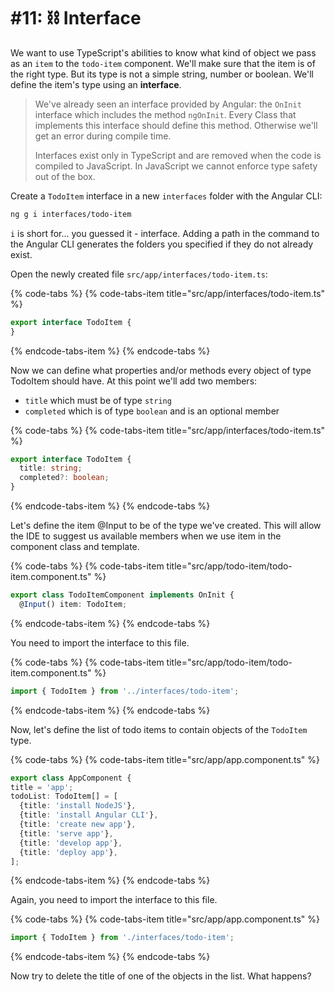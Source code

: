 # \#11: ⛓ Interface

We want to use TypeScript's abilities to know what kind of object we pass as an `item` to the `todo-item` component. We'll make sure that the item is of the right type. But its type is not a simple string, number or boolean. We'll define the item's type using an **interface**.

> We've already seen an interface provided by Angular: the `OnInit` interface which includes the method `ngOnInit`. Every Class that implements this interface should define this method. Otherwise we'll get an error during compile time.
>
> Interfaces exist only in TypeScript and are removed when the code is compiled to JavaScript. In JavaScript we cannot enforce type safety out of the box.

Create a `TodoItem` interface in a new `interfaces` folder with the Angular CLI:

```bash
ng g i interfaces/todo-item
```

`i` is short for... you guessed it - interface. Adding a path in the command to the Angular CLI generates the folders you specified if they do not already exist.

Open the newly created file `src/app/interfaces/todo-item.ts`:

{% code-tabs %}
{% code-tabs-item title="src/app/interfaces/todo-item.ts" %}
```typescript
export interface TodoItem {
}
```
{% endcode-tabs-item %}
{% endcode-tabs %}

Now we can define what properties and/or methods every object of type TodoItem should have. At this point we'll add two members:

* `title` which must be of type `string`
* `completed` which is of type `boolean` and is an optional member 

{% code-tabs %}
{% code-tabs-item title="src/app/interfaces/todo-item.ts" %}
```typescript
export interface TodoItem {
  title: string;
  completed?: boolean;
}
```
{% endcode-tabs-item %}
{% endcode-tabs %}

Let's define the item @Input to be of the type we've created. This will allow the IDE to suggest us available members when we use item in the component class and template.

{% code-tabs %}
{% code-tabs-item title="src/app/todo-item/todo-item.component.ts" %}
```typescript
export class TodoItemComponent implements OnInit {
  @Input() item: TodoItem;
```
{% endcode-tabs-item %}
{% endcode-tabs %}

You need to import the interface to this file.

{% code-tabs %}
{% code-tabs-item title="src/app/todo-item/todo-item.component.ts" %}
```typescript
import { TodoItem } from '../interfaces/todo-item';
```
{% endcode-tabs-item %}
{% endcode-tabs %}

Now, let's define the list of todo items to contain objects of the `TodoItem` type.

{% code-tabs %}
{% code-tabs-item title="src/app/app.component.ts" %}
```typescript
export class AppComponent {
title = 'app';
todoList: TodoItem[] = [
  {title: 'install NodeJS'},
  {title: 'install Angular CLI'},
  {title: 'create new app'},
  {title: 'serve app'},
  {title: 'develop app'},
  {title: 'deploy app'},
];
```
{% endcode-tabs-item %}
{% endcode-tabs %}

Again, you need to import the interface to this file.

{% code-tabs %}
{% code-tabs-item title="src/app/app.component.ts" %}
```typescript
import { TodoItem } from './interfaces/todo-item';
```
{% endcode-tabs-item %}
{% endcode-tabs %}

Now try to delete the title of one of the objects in the list. What happens?

